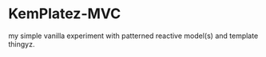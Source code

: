 # KemPlatez-MVC

  my simple vanilla experiment with patterned reactive model(s) and template thingyz.
